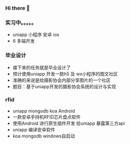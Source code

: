 ### Hi there 👋


### 实习中。。。。。
- uniapp 小程序 安卓 ios
- 6 多端开发

### 毕业设计
- 接下来的任务就是毕业设计了
- 预计使用uniapp 开发一款h5 及 wx小程序的图文社区
- 准确的来说是给摄影协会内部分享图片的一个社区
- 题目：基于uniapp开发的摄影协会系统的设计与实现
### rfid
- uniapp mongodb koa Android
- 一款安卓手持机RFID芯片盘点软件
- 使用Android 进行原生插件开发 给uniapp 暴露第三方api
- uniapp 编译安卓软件
- koa mongodb windows自启动

<!--
**hyxieshi/hyxieshi** is a ✨ _special_ ✨ repository because its `README.md` (this file) appears on your GitHub profile.

Here are some ideas to get you started:

- 🔭 I’m currently working on ...
- 🌱 I’m currently learning ...
- 👯 I’m looking to collaborate on ...
- 🤔 I’m looking for help with ...
- 💬 Ask me about ...
- 📫 How to reach me: ...
- 😄 Pronouns: ...
- ⚡ Fun fact: ...
-->
